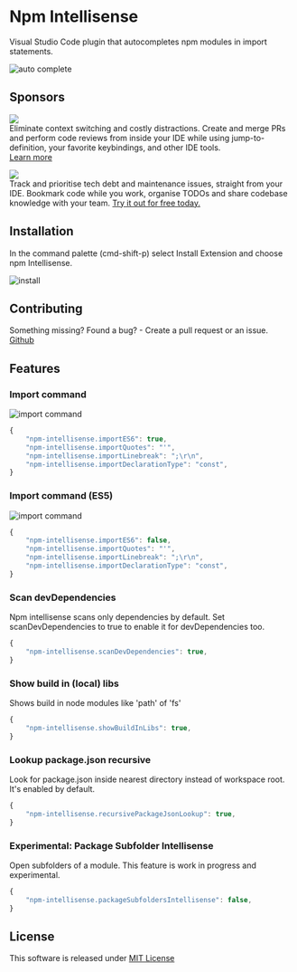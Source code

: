 # Npm Intellisense

Visual Studio Code plugin that autocompletes npm modules in import statements.

![auto complete](https://github.com/ChristianKohler/NpmIntellisense/raw/master/images/auto_complete.gif)

## Sponsors

<p><a title="Try CodeStream" href="https://sponsorlink.codestream.com/?utm_source=vscmarket&amp;utm_campaign=npmintel&amp;utm_medium=banner"><img src="https://alt-images.codestream.com/codestream_logo_npmintel.png"></a></br>
Eliminate context switching and costly distractions. Create and merge PRs and perform code reviews from inside your IDE while using jump-to-definition, your favorite keybindings, and other IDE tools.<br> <a title="Try CodeStream" href="https://sponsorlink.codestream.com/?utm_source=vscmarket&amp;utm_campaign=npmintel&amp;utm_medium=banner">Learn more</a></p>


<p>
<a title="Try stepsize" href="https://bit.ly/36hVwgW"><img src="https://github.com/ChristianKohler/NpmIntellisense/raw/master/./docs/images/sponsors/stepsize.png"></a></br>
Track and prioritise tech debt and maintenance issues, straight from your IDE. Bookmark code while you work, organise TODOs and share codebase knowledge with your team. <a title="Try stepsize" href="https://bit.ly/36hVwgW">Try it out for free today.</a>
</p>

## Installation

In the command palette (cmd-shift-p) select Install Extension and choose npm Intellisense.

![install](https://github.com/ChristianKohler/NpmIntellisense/raw/master/images/npm_install.gif)

## Contributing

Something missing? Found a bug? - Create a pull request or an issue.
[Github](https://github.com/ChristianKohler/NpmIntellisense)

## Features

### Import command

![import command](https://github.com/ChristianKohler/NpmIntellisense/raw/master/images/importcommand.gif)

```javascript
{
	"npm-intellisense.importES6": true,
	"npm-intellisense.importQuotes": "'",
	"npm-intellisense.importLinebreak": ";\r\n",
	"npm-intellisense.importDeclarationType": "const",
}
```

### Import command (ES5)

![import command](https://github.com/ChristianKohler/NpmIntellisense/raw/master/images/require_withname.gif)

```javascript
{
	"npm-intellisense.importES6": false,
	"npm-intellisense.importQuotes": "'",
	"npm-intellisense.importLinebreak": ";\r\n",
	"npm-intellisense.importDeclarationType": "const",
}
```

### Scan devDependencies

Npm intellisense scans only dependencies by default. Set scanDevDependencies to true to enable it for devDependencies too.

```javascript
{
	"npm-intellisense.scanDevDependencies": true,
}
```

### Show build in (local) libs

Shows build in node modules like 'path' of 'fs'

```javascript
{
	"npm-intellisense.showBuildInLibs": true,
}
```

### Lookup package.json recursive

Look for package.json inside nearest directory instead of workspace root. It's enabled by default.

```javascript
{
	"npm-intellisense.recursivePackageJsonLookup": true,
}
```

### Experimental: Package Subfolder Intellisense

Open subfolders of a module.
This feature is work in progress and experimental.

```javascript
{
	"npm-intellisense.packageSubfoldersIntellisense": false,
}
```

## License

This software is released under [MIT License](http://www.opensource.org/licenses/mit-license.php)
